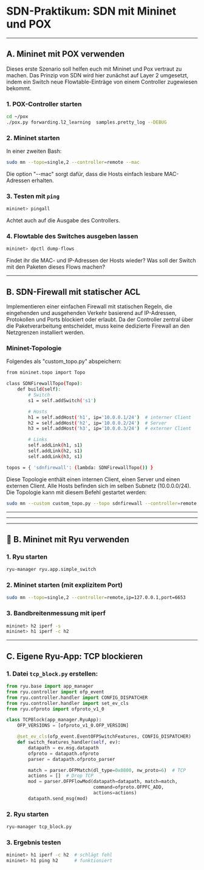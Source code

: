 # SDN-Praktikum: SDN mit Mininet und POX
---
## A. Mininet mit POX verwenden
Dieses erste Szenario soll helfen euch mit Mininet und Pox vertraut zu machen. Das Prinzip von SDN wird hier zunächst auf Layer 2 umgesetzt, indem ein Switch neue Flowtable-Einträge von einem Controller zugewiesen bekommt.

### 1. POX-Controller starten
```bash
cd ~/pox
./pox.py forwarding.l2_learning  samples.pretty_log --DEBUG
```

### 2. Mininet starten
In einer zweiten Bash:
```bash
sudo mn --topo=single,2 --controller=remote --mac
```
Die option "--mac" sorgt dafür, dass die Hosts einfach lesbare MAC-Adressen erhalten.

### 3. Testen mit `ping`
```bash
mininet> pingall
```
Achtet auch auf die Ausgabe des Controllers.

### 4. Flowtable des Switches ausgeben lassen
```bash
mininet> dpctl dump-flows
```
Findet ihr die MAC- und IP-Adressen der Hosts wieder? 
Was soll der Switch mit den Paketen dieses Flows machen?

---

## B. SDN-Firewall mit statischer ACL
Implementieren einer einfachen Firewall mit statischen Regeln, die eingehenden und ausgehenden Verkehr basierend auf IP-Adressen, Protokollen und Ports blockiert oder erlaubt. Da der Controller zentral über die Paketverarbeitung entscheidet, muss keine dedizierte Firewall an den Netzgrenzen installiert werden.

### Mininet-Topologie
Folgendes als "custom_topo.py" abspeichern:
```bash
from mininet.topo import Topo

class SDNFirewallTopo(Topo):
    def build(self):
        # Switch
        s1 = self.addSwitch('s1')

        # Hosts
        h1 = self.addHost('h1', ip='10.0.0.1/24')  # interner Client
        h2 = self.addHost('h2', ip='10.0.0.2/24')  # Server
        h3 = self.addHost('h3', ip='10.0.0.3/24')  # externer Client

        # Links
        self.addLink(h1, s1)
        self.addLink(h2, s1)
        self.addLink(h3, s1)

topos = { 'sdnfirewall': (lambda: SDNFirewallTopo()) }
```
Diese Topologie enthält einen internen Client, einen Server und einen externen Client. Alle Hosts befinden sich im selben Subnetz (10.0.0.0/24).
Die Topologie kann mit diesem Befehl gestartet werden:
```bash
sudo mn --custom custom_topo.py --topo sdnfirewall --controller=remote --mac
```


---
---
---
## 🔧 B. Mininet mit Ryu verwenden

### 1. Ryu starten
```bash
ryu-manager ryu.app.simple_switch
```

### 2. Mininet starten (mit explizitem Port)
```bash
sudo mn --topo=single,2 --controller=remote,ip=127.0.0.1,port=6653
```

### 3. Bandbreitenmessung mit iperf
```bash
mininet> h2 iperf -s
mininet> h1 iperf -c h2
```

---

##  C. Eigene Ryu-App: TCP blockieren

### 1. Datei `tcp_block.py` erstellen:
```python
from ryu.base import app_manager
from ryu.controller import ofp_event
from ryu.controller.handler import CONFIG_DISPATCHER
from ryu.controller.handler import set_ev_cls
from ryu.ofproto import ofproto_v1_0

class TCPBlock(app_manager.RyuApp):
    OFP_VERSIONS = [ofproto_v1_0.OFP_VERSION]

    @set_ev_cls(ofp_event.EventOFPSwitchFeatures, CONFIG_DISPATCHER)
    def switch_features_handler(self, ev):
        datapath = ev.msg.datapath
        ofproto = datapath.ofproto
        parser = datapath.ofproto_parser

        match = parser.OFPMatch(dl_type=0x0800, nw_proto=6)  # TCP
        actions = []  # Drop TCP
        mod = parser.OFPFlowMod(datapath=datapath, match=match,
                                command=ofproto.OFPFC_ADD,
                                actions=actions)
        datapath.send_msg(mod)
```

### 2. Ryu starten
```bash
ryu-manager tcp_block.py
```

### 3. Ergebnis testen
```bash
mininet> h1 iperf -c h2  # schlägt fehl
mininet> h1 ping h2      # funktioniert
```

